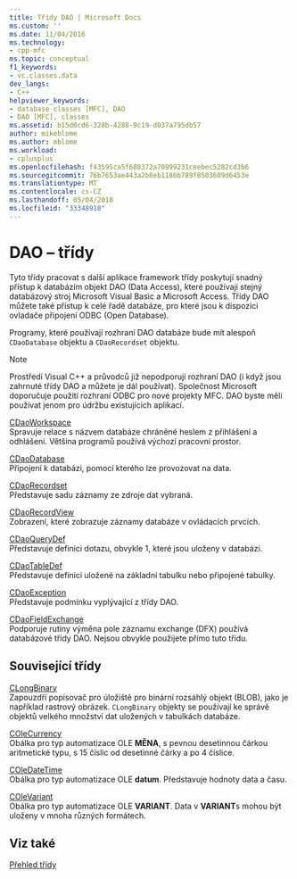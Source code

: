 ```yaml
---
title: Třídy DAO | Microsoft Docs
ms.custom: ''
ms.date: 11/04/2016
ms.technology:
- cpp-mfc
ms.topic: conceptual
f1_keywords:
- vc.classes.data
dev_langs:
- C++
helpviewer_keywords:
- database classes [MFC], DAO
- DAO [MFC], classes
ms.assetid: b15d0cd6-328b-4288-9c19-d037a795db57
author: mikeblome
ms.author: mblome
ms.workload:
- cplusplus
ms.openlocfilehash: f43595ca5f688372a70999231ceebec5282cd3b6
ms.sourcegitcommit: 76b7653ae443a2b8eb1186b789f8503609d6453e
ms.translationtype: MT
ms.contentlocale: cs-CZ
ms.lasthandoff: 05/04/2018
ms.locfileid: "33348918"
---
```

# <a name="dao-classes"></a>DAO – třídy
Tyto třídy pracovat s další aplikace framework třídy poskytují snadný přístup k databázím objekt DAO (Data Access), které používají stejný databázový stroj Microsoft Visual Basic a Microsoft Access. Třídy DAO můžete také přístup k celé řadě databáze, pro které jsou k dispozici ovladače připojení ODBC (Open Database).  
  
 Programy, které používají rozhraní DAO databáze bude mít alespoň `CDaoDatabase` objektu a `CDaoRecordset` objektu.  
  
> [!NOTE]
>  Prostředí Visual C++ a průvodců již nepodporují rozhraní DAO (i když jsou zahrnuté třídy DAO a můžete je dál používat). Společnost Microsoft doporučuje použití rozhraní ODBC pro nové projekty MFC. DAO byste měli používat jenom pro údržbu existujících aplikací.  
  
 [CDaoWorkspace](../mfc/reference/cdaoworkspace-class.md)  
 Spravuje relace s názvem databáze chráněné heslem z přihlášení a odhlášení. Většina programů používá výchozí pracovní prostor.  
  
 [CDaoDatabase](../mfc/reference/cdaodatabase-class.md)  
 Připojení k databázi, pomocí kterého lze provozovat na data.  
  
 [CDaoRecordset](../mfc/reference/cdaorecordset-class.md)  
 Představuje sadu záznamy ze zdroje dat vybraná.  
  
 [CDaoRecordView](../mfc/reference/cdaorecordview-class.md)  
 Zobrazení, které zobrazuje záznamy databáze v ovládacích prvcích.  
  
 [CDaoQueryDef](../mfc/reference/cdaoquerydef-class.md)  
 Představuje definici dotazu, obvykle 1, které jsou uloženy v databázi.  
  
 [CDaoTableDef](../mfc/reference/cdaotabledef-class.md)  
 Představuje definici uložené na základní tabulku nebo připojené tabulky.  
  
 [CDaoException](../mfc/reference/cdaoexception-class.md)  
 Představuje podmínku vyplývající z třídy DAO.  
  
 [CDaoFieldExchange](../mfc/reference/cdaofieldexchange-class.md)  
 Podporuje rutiny výměna pole záznamu exchange (DFX) používá databázové třídy DAO. Nejsou obvykle použijete přímo tuto třídu.  
  
## <a name="related-classes"></a>Související třídy  
 [CLongBinary](../mfc/reference/clongbinary-class.md)  
 Zapouzdří popisovač pro úložiště pro binární rozsáhlý objekt (BLOB), jako je například rastrový obrázek. `CLongBinary` objekty se používají ke správě objektů velkého množství dat uložených v tabulkách databáze.  
  
 [COleCurrency](../mfc/reference/colecurrency-class.md)  
 Obálka pro typ automatizace OLE **MĚNA**, s pevnou desetinnou čárkou aritmetické typu, s 15 číslic od desetinné čárky a po 4 číslice.  
  
 [COleDateTime](../atl-mfc-shared/reference/coledatetime-class.md)  
 Obálka pro typ automatizace OLE **datum**. Představuje hodnoty data a času.  
  
 [COleVariant](../mfc/reference/colevariant-class.md)  
 Obálka pro typ automatizace OLE **VARIANT**. Data v **VARIANT**s mohou být uloženy v mnoha různých formátech.  
  
## <a name="see-also"></a>Viz také  
 [Přehled třídy](../mfc/class-library-overview.md)

